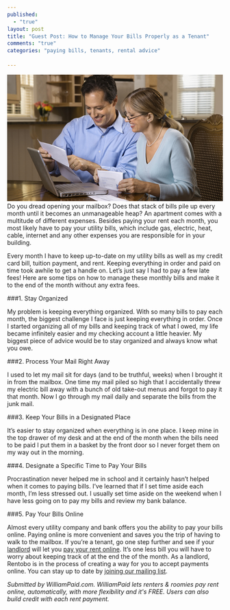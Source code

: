 ```yaml
---
published: 
  - "true"
layout: post
title: "Guest Post: How to Manage Your Bills Properly as a Tenant"
comments: "true"
categories: "paying bills, tenants, rental advice"

---
```


![Pay bills on time](/source/_posts/image01.png)
Do you dread opening your mailbox? Does that stack of bills pile up every month until it becomes an unmanageable heap? An apartment comes with a multitude of different expenses. Besides paying your rent each month, you most likely have to pay your utility bills, which include gas, electric, heat, cable, internet and any other expenses you are responsible for in your building. 

Every month I have to keep up-to-date on my utility bills as well as my credit card bill, tuition payment, and rent. Keeping everything in order and paid on time took awhile to get a handle on. Let’s just say I had to pay a few late fees! Here are some tips on how to manage these monthly bills and make it to the end of the month without any extra fees. 

###1. Stay Organized

My problem is keeping everything organized. With so many bills to pay each month, the biggest challenge I face is just keeping everything in order. Once I started organizing all of my bills and keeping track of what I owed, my life became infinitely easier and my checking account a little heavier. My biggest piece of advice would be to stay organized and always know what you owe. 

###2. Process Your Mail Right Away 

I used to let my mail sit for days (and to be truthful, weeks) when I brought it in from the mailbox. One time my mail piled so high that I accidentally threw my electric bill away with a bunch of old take-out menus and forgot to pay it that month. Now I go through my mail daily and separate the bills from the junk mail.

###3. Keep Your Bills in a Designated Place 

It’s easier to stay organized when everything is in one place. I keep mine in the top drawer of my desk and at the end of the month when the bills need to be paid I put them in a basket by the front door so I never forget them on my way out in the morning. 

###4. Designate a Specific Time to Pay Your Bills

Procrastination never helped me in school and it certainly hasn’t helped when it comes to paying bills. I’ve learned that if I set time aside each month, I’m less stressed out. I usually set time aside on the weekend when I have less going on to pay my bills and review my bank balance.  

###5. Pay Your Bills Online

Almost every utility company and bank offers you the ability to pay your bills online. Paying online is more convenient and saves you the trip of having to walk to the mailbox. If you’re a tenant, go one step further and see if your [landlord](http://www.williampaid.com/collect-rent-online) will let you [pay your rent online](http://www.williampaid.com/pay-rent-online). It’s one less bill you will have to worry about keeping track of at the end the of the month. As a landlord, Rentobo is in the process of creating a way for you to accept payments online. You can stay up to date by [joining our mailing list](http://www.rentobo.com).


*Submitted by WilliamPaid.com. WilliamPaid lets renters & roomies pay rent online, automatically, with more flexibility and it's FREE. Users can also build credit with each rent payment.*

